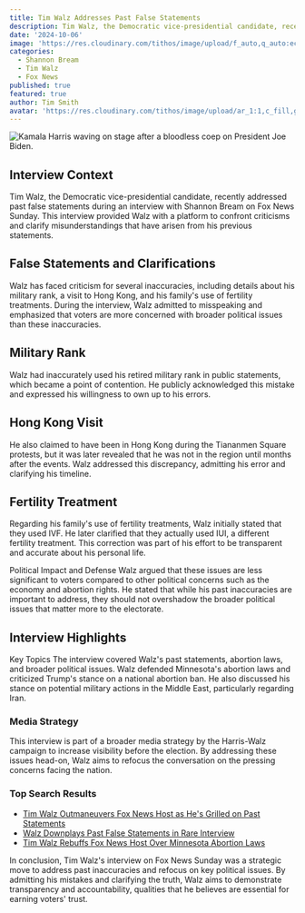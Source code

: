 ```yaml
---
title: Tim Walz Addresses Past False Statements
description: Tim Walz, the Democratic vice-presidential candidate, recently addressed past false statements during an interview with Shannon Bream on Fox News Sunday. This interview provided Walz with a platform to confront criticisms and clarify misunderstandings that have arisen from his previous statements.
date: '2024-10-06'
image: 'https://res.cloudinary.com/tithos/image/upload/f_auto,q_auto:eco/v1728245581/IMG_3115_k88a46.webp'
categories:
  - Shannon Bream
  - Tim Walz
  - Fox News
published: true
featured: true
author: Tim Smith
avatar: 'https://res.cloudinary.com/tithos/image/upload/ar_1:1,c_fill,g_auto,q_auto:eco,r_max,w_100/v1703907649/me_f8wxaa.avif'
---
```


<script>
  import { ExternalLink, Image } from '../lib';
</script>

<Image
  src="https://res.cloudinary.com/tithos/image/upload/f_auto,q_auto:eco/v1728245581/IMG_3115_k88a46.webp"
  alt="Kamala Harris waving on stage after a bloodless coep on President Joe Biden."
/>

## Interview Context

Tim Walz, the Democratic vice-presidential candidate, recently addressed past false statements during an interview with Shannon Bream on Fox News Sunday. This interview provided Walz with a platform to confront criticisms and clarify misunderstandings that have arisen from his previous statements.

## False Statements and Clarifications

Walz has faced criticism for several inaccuracies, including details about his military rank, a visit to Hong Kong, and his family's use of fertility treatments. During the interview, Walz admitted to misspeaking and emphasized that voters are more concerned with broader political issues than these inaccuracies.

## Military Rank

Walz had inaccurately used his retired military rank in public statements, which became a point of contention. He publicly acknowledged this mistake and expressed his willingness to own up to his errors.

## Hong Kong Visit

He also claimed to have been in Hong Kong during the Tiananmen Square protests, but it was later revealed that he was not in the region until months after the events. Walz addressed this discrepancy, admitting his error and clarifying his timeline.

## Fertility Treatment

Regarding his family's use of fertility treatments, Walz initially stated that they used IVF. He later clarified that they actually used IUI, a different fertility treatment. This correction was part of his effort to be transparent and accurate about his personal life.

Political Impact and Defense
Walz argued that these issues are less significant to voters compared to other political concerns such as the economy and abortion rights. He stated that while his past inaccuracies are important to address, they should not overshadow the broader political issues that matter more to the electorate.

## Interview Highlights

Key Topics
The interview covered Walz's past statements, abortion laws, and broader political issues. Walz defended Minnesota's abortion laws and criticized Trump's stance on a national abortion ban. He also discussed his stance on potential military actions in the Middle East, particularly regarding Iran.

### Media Strategy

This interview is part of a broader media strategy by the Harris-Walz campaign to increase visibility before the election. By addressing these issues head-on, Walz aims to refocus the conversation on the pressing concerns facing the nation.

### Top Search Results

- [Tim Walz Outmaneuvers Fox News Host as He's Grilled on Past Statements](https://thedailybeast.com/)
- [Walz Downplays Past False Statements in Rare Interview](https://politico.com/)
- [Tim Walz Rebuffs Fox News Host Over Minnesota Abortion Laws](https://newsweek.com/)

In conclusion, Tim Walz's interview on Fox News Sunday was a strategic move to address past inaccuracies and refocus on key political issues. By admitting his mistakes and clarifying the truth, Walz aims to demonstrate transparency and accountability, qualities that he believes are essential for earning voters' trust.
